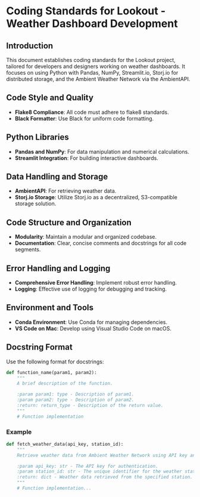 # Coding Standards for Lookout - Weather Dashboard Development

## Introduction

This document establishes coding standards for the Lookout project, tailored for developers and designers working on weather dashboards. It focuses on using Python with Pandas, NumPy, Streamlit.io, Storj.io for distributed storage, and the Ambient Weather Network via the AmbientAPI.

## Code Style and Quality

- **Flake8 Compliance**: All code must adhere to flake8 standards.
- **Black Formatter**: Use Black for uniform code formatting.

## Python Libraries

- **Pandas and NumPy**: For data manipulation and numerical calculations.
- **Streamlit Integration**: For building interactive dashboards.

## Data Handling and Storage

- **AmbientAPI**: For retrieving weather data.
- **Storj.io Storage**: Utilize Storj.io as a decentralized, S3-compatible storage solution.

## Code Structure and Organization

- **Modularity**: Maintain a modular and organized codebase.
- **Documentation**: Clear, concise comments and docstrings for all code segments.

## Error Handling and Logging

- **Comprehensive Error Handling**: Implement robust error handling.
- **Logging**: Effective use of logging for debugging and tracking.

## Environment and Tools

- **Conda Environment**: Use Conda for managing dependencies.
- **VS Code on Mac**: Develop using Visual Studio Code on macOS.

## Docstring Format

Use the following format for docstrings:

```python
def function_name(param1, param2):
    """
    A brief description of the function.

    :param param1: type - Description of param1.
    :param param2: type - Description of param2.
    :return: return_type - Description of the return value.
    """
    # Function implementation
```

### Example

```python
def fetch_weather_data(api_key, station_id):
    """
    Retrieve weather data from Ambient Weather Network using API key and station ID.

    :param api_key: str - The API key for authentication.
    :param station_id: str - The unique identifier for the weather station.
    :return: dict - Weather data retrieved from the specified station.
    """
    # Function implementation...
```
